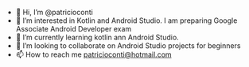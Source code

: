 - 👋 Hi, I’m @patricioconti
- 👀 I’m interested in Kotlin and Android Studio. I am preparing Google Associate Android Developer exam
- 🌱 I’m currently learning kotlin ann Android Studio.
- 💞️ I’m looking to collaborate on Android Studio projects for beginners
- 📫 How to reach me patricioconti@hotmail.com

<!---
patricioconti/patricioconti is a ✨ special ✨ repository because its `README.md` (this file) appears on your GitHub profile.
You can click the Preview link to take a look at your changes.
--->
